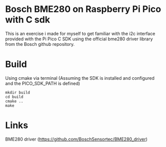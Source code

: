# Bosch BME280 on Raspberry Pi Pico with C sdk

This is an exercise i made for myself to get familiar with the i2c interface provided with the Pi Pico C SDK using the official bme280 driver library from the Bosch github repository.

# Build
Using cmake via terminal (Assuming the SDK is installed and configured and the PICO_SDK_PATH is defined)

```
mkdir build
cd build
cmake ..
make
```

# Links
BME280 driver (https://github.com/BoschSensortec/BME280_driver)